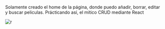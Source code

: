Solamente creado el home de la página, donde puedo añadir, borrar, editar y buscar peliculas. Prácticando así, el mítico CRUD mediante React

![r](https://github.com/user-attachments/assets/07bd517b-3a04-4973-9e1f-a41bbcd71e38)
